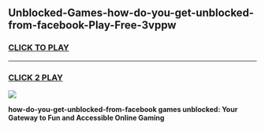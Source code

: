 
## Unblocked-Games-how-do-you-get-unblocked-from-facebook-Play-Free-3vppw
<h3>
<a href="https://premium76.site?title=how-do-you-get-unblocked-from-facebook&ref=20M">CLICK TO PLAY</a></h3>
<hr>

<h3>
<a href="https://premium76.site?title=how-do-you-get-unblocked-from-facebook&ref=20M">CLICK 2 PLAY</a>
  
</h3>

<a href="https://premium76.site?title=how-do-you-get-unblocked-from-facebook&ref=19M"><img src="https://clearcache.store/games.png"></a>


**how-do-you-get-unblocked-from-facebook games unblocked: Your Gateway to Fun and Accessible Online Gaming**
